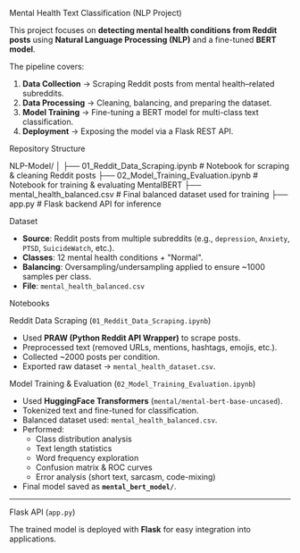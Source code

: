 Mental Health Text Classification (NLP Project)

This project focuses on **detecting mental health conditions from Reddit posts** using **Natural Language Processing (NLP)** and a fine-tuned **BERT model**.  

The pipeline covers:
1. **Data Collection** → Scraping Reddit posts from mental health–related subreddits.  
2. **Data Processing** → Cleaning, balancing, and preparing the dataset.  
3. **Model Training** → Fine-tuning a BERT model for multi-class text classification.  
4. **Deployment** → Exposing the model via a Flask REST API.  

Repository Structure

NLP-Model/
│
├── 01_Reddit_Data_Scraping.ipynb # Notebook for scraping & cleaning Reddit posts
├── 02_Model_Training_Evaluation.ipynb # Notebook for training & evaluating MentalBERT
├── mental_health_balanced.csv # Final balanced dataset used for training
├── app.py # Flask backend API for inference


Dataset

- **Source**: Reddit posts from multiple subreddits (e.g., `depression`, `Anxiety`, `PTSD`, `SuicideWatch`, etc.).  
- **Classes**: 12 mental health conditions + "Normal".  
- **Balancing**: Oversampling/undersampling applied to ensure ~1000 samples per class.  
- **File**: `mental_health_balanced.csv`


Notebooks

Reddit Data Scraping (`01_Reddit_Data_Scraping.ipynb`)
- Used **PRAW (Python Reddit API Wrapper)** to scrape posts.  
- Preprocessed text (removed URLs, mentions, hashtags, emojis, etc.).  
- Collected ~2000 posts per condition.  
- Exported raw dataset → `mental_health_dataset.csv`.  

Model Training & Evaluation (`02_Model_Training_Evaluation.ipynb`)
- Used **HuggingFace Transformers** (`mental/mental-bert-base-uncased`).  
- Tokenized text and fine-tuned for classification.  
- Balanced dataset used: `mental_health_balanced.csv`.  
- Performed:
  - Class distribution analysis  
  - Text length statistics  
  - Word frequency exploration  
  - Confusion matrix & ROC curves  
  - Error analysis (short text, sarcasm, code-mixing)  
- Final model saved as **`mental_bert_model/`**.  

---

Flask API (`app.py`)

The trained model is deployed with **Flask** for easy integration into applications.  
